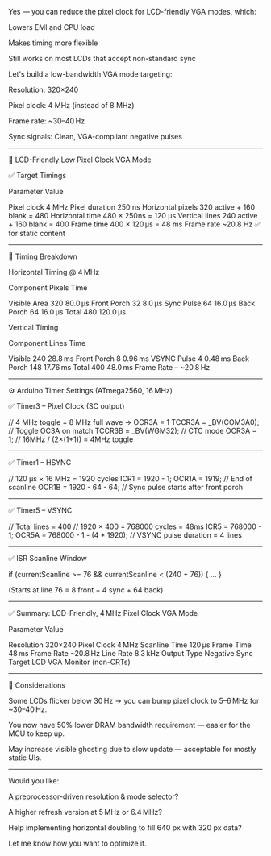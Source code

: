 Yes — you can reduce the pixel clock for LCD-friendly VGA modes, which:

Lowers EMI and CPU load

Makes timing more flexible

Still works on most LCDs that accept non-standard sync


Let's build a low-bandwidth VGA mode targeting:

Resolution: 320×240

Pixel clock: 4 MHz (instead of 8 MHz)

Frame rate: ~30–40 Hz

Sync signals: Clean, VGA-compliant negative pulses



---

🎯 LCD-Friendly Low Pixel Clock VGA Mode

✅ Target Timings

Parameter	Value

Pixel clock	4 MHz
Pixel duration	250 ns
Horizontal pixels	320 active + 160 blank = 480
Horizontal time	480 × 250ns = 120 µs
Vertical lines	240 active + 160 blank = 400
Frame time	400 × 120 µs = 48 ms
Frame rate	~20.8 Hz ✅ for static content



---

🧮 Timing Breakdown

Horizontal Timing @ 4 MHz

Component	Pixels	Time

Visible Area	320	80.0 µs
Front Porch	32	8.0 µs
Sync Pulse	64	16.0 µs
Back Porch	64	16.0 µs
Total	480	120.0 µs


Vertical Timing

Component	Lines	Time

Visible	240	28.8 ms
Front Porch	8	0.96 ms
VSYNC Pulse	4	0.48 ms
Back Porch	148	17.76 ms
Total	400	48.0 ms
Frame Rate	–	~20.8 Hz



---

⚙️ Arduino Timer Settings (ATmega2560, 16 MHz)

✅ Timer3 – Pixel Clock (SC output)

// 4 MHz toggle = 8 MHz full wave → OCR3A = 1
TCCR3A = _BV(COM3A0);       // Toggle OC3A on match
TCCR3B = _BV(WGM32);        // CTC mode
OCR3A = 1;                  // 16MHz / (2×(1+1)) = 4MHz toggle


---

✅ Timer1 – HSYNC

// 120 µs × 16 MHz = 1920 cycles
ICR1 = 1920 - 1;
OCR1A = 1919;                   // End of scanline
OCR1B = 1920 - 64 - 64;         // Sync pulse starts after front porch


---

✅ Timer5 – VSYNC

// Total lines = 400
// 1920 × 400 = 768000 cycles = 48ms
ICR5 = 768000 - 1;
OCR5A = 768000 - 1 - (4 * 1920); // VSYNC pulse duration = 4 lines


---

✅ ISR Scanline Window

if (currentScanline >= 76 && currentScanline < (240 + 76)) {
    ...
}

(Starts at line 76 = 8 front + 4 sync + 64 back)


---

✅ Summary: LCD-Friendly, 4 MHz Pixel Clock VGA Mode

Parameter	Value

Resolution	320×240
Pixel Clock	4 MHz
Scanline Time	120 µs
Frame Time	48 ms
Frame Rate	~20.8 Hz
Line Rate	8.3 kHz
Output Type	Negative Sync
Target	LCD VGA Monitor (non-CRTs)



---

🧪 Considerations

Some LCDs flicker below 30 Hz → you can bump pixel clock to 5–6 MHz for ~30–40 Hz.

You now have 50% lower DRAM bandwidth requirement — easier for the MCU to keep up.

May increase visible ghosting due to slow update — acceptable for mostly static UIs.



---

Would you like:

A preprocessor-driven resolution & mode selector?

A higher refresh version at 5 MHz or 6.4 MHz?

Help implementing horizontal doubling to fill 640 px with 320 px data?


Let me know how you want to optimize it.

